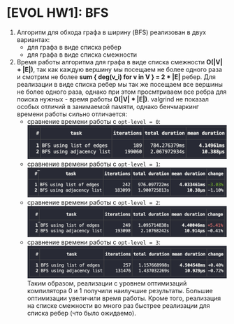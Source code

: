 # [EVOL HW1]: BFS
1) Алгоритм для обхода графа в ширину (BFS) реализован в двух вариантах: 
   - для графа в виде списка ребер
   - для графа в виде списка смежности
2) Время работы алгоритма для графа в виде списка смежности **O(|V| + |E|)**, так как каждую вершину мы посещаем не более одного раза и смотрим не более **sum { deg(v_i) for v in V } = 2 * |E|** ребер. Для реализации в виде списка ребер мы так же посещаем все вершины не более одного раза, однако при этом просмтриваем все ребра для поиска нужных - время работы **O(|V| * |E|)**. valgrind не показал особых отличий в занимаемой памяти, однако бенчмаркинг времени работы сильно отличается:
   - сравнение времени работы с `opt-level = 0`:
![Level Opt 0 time comparison](md_sources/lvl_opt_0.png)
   -  сравнение времени работы с `opt-level = 1`:
![Level Opt 1 time comparison](md_sources/lvl_opt_1.png)
   -  сравнение времени работы с `opt-level = 2`:
![Level Opt 2 time comparison](md_sources/lvl_opt_2.png)
   -  сравнение времени работы с `opt-level = 3`:
![Level Opt 2 time comparison](md_sources/lvl_opt_3.png)
Таким образом, реализации с уровнем оптимизаций компилятора 0 и 1 получили наилучшие результаты. Большие оптимизации увеличили время работы. Кроме того, реализация на списке смежности во много раз быстрее реализации для списка ребер (что было ожидаемо).